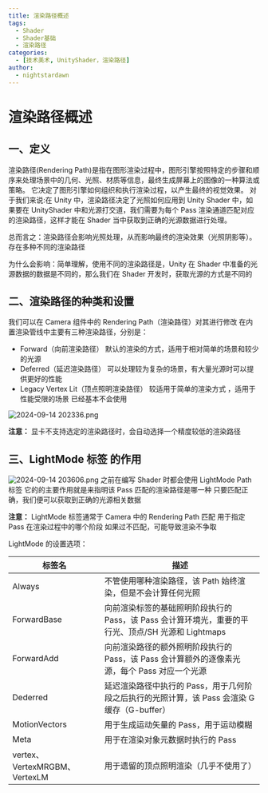 ```yaml
---
title: 渲染路径概述
tags:
  - Shader
  - Shader基础
  - 渲染路径
categories:
  - [技术美术, UnityShader，渲染路径]
author:
  - nightstardawn
---
```


# 渲染路径概述

## 一、定义

渲染路径(Rendering Path)是指在图形渲染过程中，图形引擎按照特定的步骤和顺序来处理场景中的几何、光照、材质等信息，最终生成屏幕上的图像的一种算法或策略。
它决定了图形引擎如何组织和执行渲染过程，以产生最终的视觉效果。
对于我们来说:在 Unity 中，渲染路径决定了光照如何应用到 Unity Shader 中，如果要在 UnityShader 中和光源打交道，我们需要为每个 Pass 渲染通道匹配对应的渲染路径，这样才能在 Shader 当中获取到正确的光源数据进行处理。

总而言之：渲染路径会影响光照处理，从而影响最终的渲染效果（光照阴影等）。存在多种不同的渲染路径

为什么会影响：简单理解，使用不同的渲染路径是，Unity 在 Shader 中准备的光源数据的数据是不同的，那么我们在 Shader 开发时，获取光源的方式是不同的

## 二、渲染路径的种类和设置

我们可以在 Camera 组件中的 Rendering Path（渲染路径）对其进行修改
在内置渲染管线中主要有三种渲染路径，分别是：

- Forward（向前渲染路径）
  默认的渲染的方式，适用于相对简单的场景和较少的光源
- Deferred（延迟渲染路径）
  可以处理较为复杂的场景，有大量光源时可以提供更好的性能
- Legacy Vertex Lit（顶点照明渲染路径）
  较适用于简单的渲染方式 ，适用于性能受限的场景
  已经基本不会使用

![ 2024-09-14 202336.png](https://s2.loli.net/2024/09/14/rQcgj7YfbKe56JS.png)

**注意：**
显卡不支持选定的渲染路径时，会自动选择一个精度较低的渲染路径

## 三、LightMode 标签 的作用

![ 2024-09-14 203606.png](https://s2.loli.net/2024/09/14/dkx8lUu7i9PwCmA.png)
之前在编写 Shader 时都会使用 LightMode Path 标签
它的的主要作用就是来指明该 Pass 匹配的渲染路径是哪一种
只要匹配正确，我们便可以获取到正确的光源相关数据

**注意：**
LightMode 标签通常于 Camera 中的 Rendering Path 匹配
用于指定 Pass 在渲染过程中的哪个阶段
如果过不匹配，可能导致渲染不争取

LightMode 的设置选项：

|标签名|描述|
|---|---|
|Always|不管使用哪种渲染路径，该 Path 始终渲染，但是不会计算任何光照|
|ForwardBase|向前渲染标签的基础照明阶段执行的 Pass，该 Pass 会计算环境光，重要的平行光、顶点/SH 光源和 Lightmaps|
|ForwardAdd|向前渲染路径的额外照明阶段执行的 Pass，该 Pass 会计算额外的逐像素光源，每个 Pass 对应一个光源|
|Dederred|延迟渲染路径中执行的 Pass，用于几何阶段之后执行的光照计算，该 Pass 会渲染 G 缓存（G-buffer）|
|MotionVectors|用于生成运动矢量的 Pass，用于运动模糊|
|Meta|用于在渲染对象元数据时执行的 Pass|
|vertex、VertexMRGBM、VertexLM|用于遗留的顶点照明渲染（几乎不使用了）|
